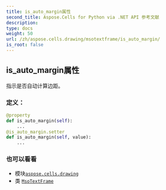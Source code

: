 ```yaml
---
title: is_auto_margin属性
second_title: Aspose.Cells for Python via .NET API 参考文献
description:
type: docs
weight: 50
url: /zh/aspose.cells.drawing/msotextframe/is_auto_margin/
is_root: false
---
```

## is_auto_margin属性

指示是否自动计算边距。
### 定义：
```python
@property
def is_auto_margin(self):
    ...
@is_auto_margin.setter
def is_auto_margin(self, value):
    ...
```

### 也可以看看
* 模块[`aspose.cells.drawing`](../../)
* 类 [`MsoTextFrame`](/cells/python-net/zh/aspose.cells.drawing/msotextframe)
